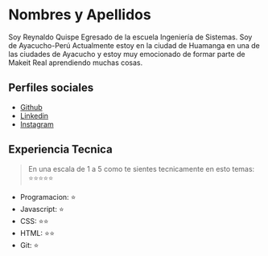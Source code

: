 # Nombres y Apellidos

Soy Reynaldo Quispe Egresado de la escuela Ingeniería de Sistemas. Soy de Ayacucho-Perú
Actualmente estoy en la ciudad de Huamanga en una de las ciudades de Ayacucho y estoy muy emocionado
de formar parte de Makeit Real aprendiendo muchas cosas.

## Perfiles sociales

- [Github](https://github.com/REYNALDOz)
- [Linkedin](https://www.linkedin.com/in/reynaldo-q-71b6b611b/)
- [Instagram](https://www.instagram.com/reynaldo_hidden/)

## Experiencia Tecnica
> En una escala de 1 a 5 como te sientes tecnicamente en esto temas:  ⭐️⭐️⭐️⭐️⭐️

- Programacion: ⭐️
- Javascript: ⭐️
- CSS: ⭐️⭐️
- HTML: ⭐️⭐️
- Git: ⭐️
